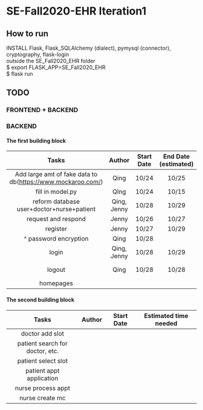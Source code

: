 # SE-Fall2020-EHR Iteration1
## How to run
INSTALL Flask, Flask_SQLAlchemy (dialect), pymysql (connector), cryptography, flask-login </br>
outside the SE_Fall2020_EHR folder </br>
$ export FLASK_APP=SE_Fall2020_EHR </br>
$ flask run
## TODO
### FRONTEND + BACKEND

### BACKEND

#### The first building block

| Tasks          | Author       | Start Date   | End Date (estimated) | Status |
| :------------: | :----------: | :----------: | :-------------------:| :------:|
|Add large amt of fake data to db(https://www.mockaroo.com/)|Qing|10/24|10/25|Done|
|fill in model.py|QIng|10/24|10/15|Done|
|reform database user+doctor+nurse+patient|Qing, Jenny|10/28|10/29|Done|
|request and respond|Jenny|10/26|10/27|Done|
|register|Jenny|10/27|10/29|Done|
| ^ password encryption |Qing|10/28||Done|
|login|Qing, Jenny|10/28|10/29|On-going|
|logout|Qing|10/28|10/28|On-going|
|homepages|||||


#### The second building block

| Tasks          | Author       | Start Date   | Estimated time needed |
| :------------: | :----------: | :----------: | :-------------------:|
|doctor add slot|||
|patient search for doctor, etc.|||
|patient select slot|||
|patient appt application|||
|nurse process appt|||
|nurse create mc|||
